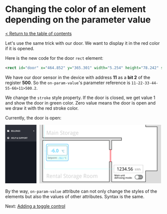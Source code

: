 # Changing the color of an element depending on the parameter value

[< Return to the table of contents](../../README.md)

Let's use the same trick with our door. We want to display it in the red color if it is opened.

Here is the new code for the door `rect` element:

```xml
<rect id="door" x="464.852" y="365.301" width="5.254" height="78.242" style="fill:none;stroke:grey;stroke-width:2px;" on-param-value="11-22-33-44-55-66>11>500.2:=0:stroke:red:green:r" />
```

We have our door sensor in the device with address **11** as a **bit 2** of the register **500**. So the `on-param-value`'s parameter reference is `11-22-33-44-55-66>11>500.2`.

We change the `stroke` style property. If the door is closed, we get value 1 and show the door in green color. Zero value means the door is open and we draw it with the red stroke color.

Currently, the door is open:

![Door is open](img-door-open.png)

By the way, `on-param-value` attribute can not only change the styles of the elements but also the values of other attributes. Syntax is the same.

Next: [Adding a toggle control](../05-toggle/README.md)